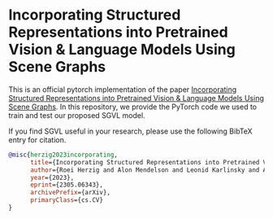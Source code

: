 # Incorporating Structured Representations into Pretrained Vision & Language Models Using Scene Graphs

This is an official pytorch implementation of the paper [Incorporating Structured Representations into Pretrained Vision & Language Models Using Scene Graphs](https://arxiv.org/abs/2305.06343). In this repository, we provide the PyTorch code we used to train and test our proposed SGVL model.

If you find SGVL useful in your research, please use the following BibTeX entry for citation.

```BibTeX
@misc{herzig2023incorporating,
      title={Incorporating Structured Representations into Pretrained Vision & Language Models Using Scene Graphs}, 
      author={Roei Herzig and Alon Mendelson and Leonid Karlinsky and Assaf Arbelle and Rogerio Feris and Trevor Darrell and Amir Globerson},
      year={2023},
      eprint={2305.06343},
      archivePrefix={arXiv},
      primaryClass={cs.CV}
}
```
